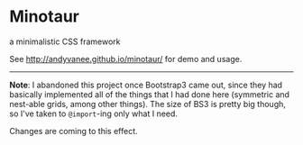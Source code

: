 # Minotaur
 
a minimalistic CSS framework

See <http://andyvanee.github.io/minotaur/> for demo and usage.

----

**Note**: I abandoned this project once Bootstrap3 came out, since they had basically implemented all of the things that I had done here (symmetric and nest-able grids, among other things). The size of BS3 is pretty big though, so I've taken to `@import`-ing only what I need.

Changes are coming to this effect.
